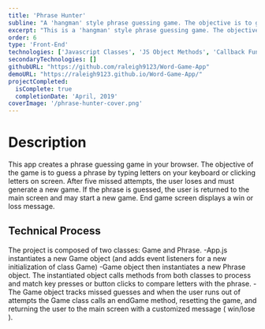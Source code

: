 ```yaml
---
title: 'Phrase Hunter'
subline: "A 'hangman' style phrase guessing game. The objective is to guess the phrase."
excerpt: "This is a 'hangman' style phrase guessing game. The objective is to guess the phrase."
order: 6
type: 'Front-End'
technologies: ['Javascript Classes', 'JS Object Methods', 'Callback Functions']
secondaryTechnologies: []
githubURL: "https://github.com/raleigh9123/Word-Game-App"
demoURL: "https://raleigh9123.github.io/Word-Game-App/"
projectCompleted:
  isComplete: true
  completionDate: 'April, 2019'
coverImage: '/phrase-hunter-cover.png'
---
```

# Description
This app creates a phrase guessing game in your browser. The objective of the game is to guess a phrase by typing letters on your keyboard or clicking letters on screen. After five missed attempts, the user loses and must generate a new game. If the phrase is guessed, the user is returned to the main screen and may start a new game. End game screen displays a win or loss message.

## Technical Process
The project is composed of two classes: Game and Phrase.
-App.js instantiates a new Game object (and adds event listeners for a new initialization of class Game)
-Game object then instantiates a new Phrase object. The instantiated object calls methods from both classes to process and match key presses or button clicks to compare letters with the phrase.
-The Game object tracks missed guesses and when the user runs out of attempts the Game class calls an endGame method, resetting the game, and returning the user to the main screen with a customized message ( win/lose ).
